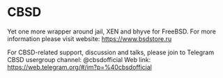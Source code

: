 CBSD
====

Yet one more wrapper around jail, XEN and bhyve for FreeBSD.
For more information please visit website: https://www.bsdstore.ru


For CBSD-related support, discussion and talks, please join to Telegram CBSD usergroup channel: @cbsdofficial
Web link: https://web.telegram.org/#/im?p=%40cbsdofficial
